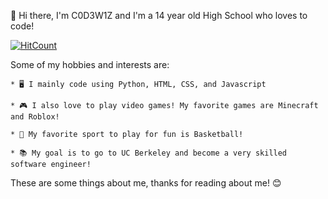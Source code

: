 👋 Hi there, I'm C0D3W1Z and I'm a 14 year old High School who loves to code!

[![HitCount](https://hits.dwyl.com/C0D3W1Z/C0D3W1Z/C0D3W1Z.svg?style=flat-square)](http://hits.dwyl.com/C0D3W1Z/C0D3W1Z/C0D3W1Z)

Some of my hobbies and interests are:

`* 🖥️ I mainly code using Python, HTML, CSS, and Javascript`

`* 🎮 I also love to play video games! My favorite games are Minecraft and Roblox!`

`* 🏀 My favorite sport to play for fun is Basketball!`

`* 📚 My goal is to go to UC Berkeley and become a very skilled software engineer!`

These are some things about me, thanks for reading about me! 😊
